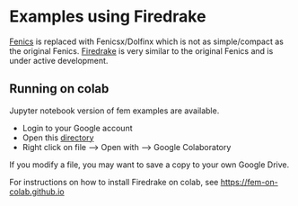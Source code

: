 # Examples using Firedrake

[Fenics](https://fenicsproject.org) is replaced with Fenicsx/Dolfinx which is not as simple/compact as the original Fenics. [Firedrake](https://firedrakeproject.org) is very similar to the original Fenics and is under active development.

## Running on colab

Jupyter notebook version of fem examples are available.

* Login to your Google account
* Open this [directory](https://drive.google.com/open?id=1VCbCMwJHG9FNhFasIVGfWG3jCJRrlfxS&usp=drive_fs)
* Right click on file --> Open with --> Google Colaboratory

If you modify a file, you may want to save a copy to your own Google Drive.

For instructions on how to install Firedrake on colab, see https://fem-on-colab.github.io
